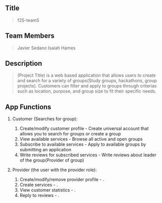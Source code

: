 ## Title
> f25-team5

## Team Members
> Javier Sedano
> Isaiah Hames

## Description 
> (Project Title) is a web based application that allows users to create and search for a variety of groups(Study groups, hackathons, group projects). Customers can filter and apply to groups through criterias such as location, purpose, and group size to fit their specific needs.

## App Functions
1. Customer (Searches for group):
    1. Create/modify customer profile - Create universal account that allows you to search for groups or create a group
    2. View available services - Browse all active and open groups
    3. Subscribe to available services - Apply to available groups by submitting an application 
    4. Write reviews for subscribed services - Write reviews about leader of the group(Provider of group)

2. Provider (the user with the provider role):
    1. Create/modify/remove provider profile - .
    2. Create services - .
    3. View customer statistics -  .
    4. Reply to reviews - .
